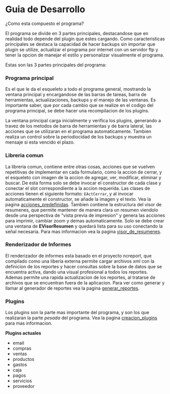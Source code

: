 # Guia de Desarrollo #

¿Como esta compuesto el programa?

El programa se divide en 3 partes principales, destacandose que en realidad todo depende del plugin que estes cargando. Como caracteristicas principales se destaca la capacidad de hacer backups sin importar que plugin se utilize, actualizar el programa por internet con un servidor ftp y tener la opcion de manejar el estilo y personalizar visualmente el programa.

Estas son las 3 partes principales del programa:

### Programa principal ###

Es el que le da el esqueleto a todo el programa general, mostrando la ventana principal y encargandose de  las barras de tareas, barra de herramientas, actualizaciones, backups y el manejo de las ventanas.
Es importante saber, que por cada cambio que se realize en el codigo del programa principal, se debe hacer una recompilacion de los plugins.

La ventana principal carga inicialmente y verifica los plugins, generando a travez de los metodos de barra de herramientas y de barra lateral, las acciones que se utilizaran en el programa automaticamente.
Tambien realiza un control sobre la periodiocidad de los backups y muestra un mensaje si esta vencido el plazo.

### Libreria comun ###

La libreria comun, contiene entre otras cosas, acciones que se vuelven repetitivas de implementar en cada formulario, como la accion de cerrar, y el esqueleto con imagen de la accion de agregar, ver, modificar, eliminar y buscar. De esta forma solo se debe invocar el constructor de cada clase y conectar el slot correspondiente a la accion requerida. Las clases de acciones tienen el siguiente formato: ` EActCerrar `, y al invocar automaticamente el constructor, se añade la imagen y el texto. Vea la pagina [acciones\_predefinidas](acciones_predefinidas.md).
Tambien contiene la estructura del visor de resumenes, que permite mantener de manera clara un resumen viendolo desde una perspectiva de "vista previa de impresion" y genera las acciones para imprimir, cambiar zoom y demas automaticamente. Solo se debe crear una ventana de **EVisorResumen** y quedará lista para su uso conectando la señal necesaria. Para mas informacion vea la pagina [visor\_de\_resumenes](visor_de_resumenes.md).

### Renderizador de Informes ###

El renderizador de informes esta basado en el proyecto ncreport, que compilado como una liberia externa permite cargar archivos xml con la definicion de los reportes y hacer consultas sobre la base de datos que se encuentra activa, dando una visual profesional a todos los reportes. Ademas permite una rapida actualizacion de los reportes, al tratarse de archivos que se encuentran fuera de la aplicacion.
Para ver como generar y llamar al generador de reportes vea la pagina [generar\_reportes](generar_reportes.md).

### Plugins ###

Los plugins son la parte mas importante del programa, y son los que realizaran la parte _pesada_ del programa. Vea la pagina [creacion\_plugins](creacion_plugins.md) para mas informacion.

**Plugins actuales**
  * email
  * compras
  * ventas
  * productos
  * gastos
  * caja
  * pagos
  * servicios
  * proveedor